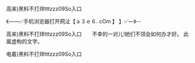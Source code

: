 高来)黑料不打烊tttzzz09So入口

《——✅手机浏览器打开网沚【ａ３ｅ６. cOm 】 】✅—》--

高来)黑料不打烊tttzzz09So入口　　不幸的一对儿!她们不领会如何办才好。
此属虚构的文字。





电着)黑料不打烊tttzzz09So入口
